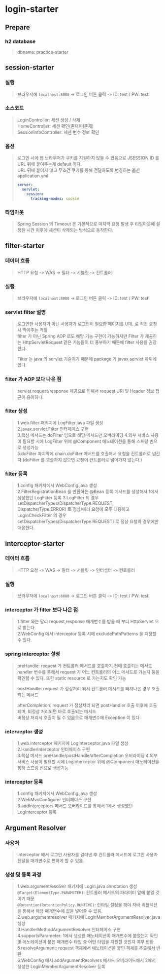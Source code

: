 # login-starter

## Prepare
### h2 database
> dbname: practice-starter

## session-starter
### 실행
> 브라우저에 `localhost:8080` -> 로그인 버튼 클릭 -> ID: test / PW: test!

### 소스코드
> LoginController: 세션 생성 / 삭제   
> HomeController: 세션 확인(존재/미존재)   
> SessionInfoController: 세션 변수 정보 확인   

### 옵션
> 로그인 시에 웹 브라우저가 쿠키를 지원하지 않을 수 있음으로 JSESSION ID 를 URL 뒤에 붙여주는게 default 이다.  
> URL 뒤에 붙이지 않고 무조건 쿠키를 통해 전달하도록 변경하는 옵션      
> application.yml
> ```yaml
> server:
>   servlet:
>     session:
>       tracking-modes: cookie
> ```

### 타임아웃
> Spring Session 의 Timeout 은 기본적으로 마지막 요청 발생 후 타임아웃에 설정된 시간 이후에 세션이 삭제되는 방식으로 동작한다.

## filter-starter
### 데이터 흐름
> HTTP 요청 -> WAS -> 필터 -> 서블릿 -> 컨트롤러

### 실행
> 브라우저에 `localhost:8080` -> 로그인 버튼 클릭 -> ID: test / PW: test!

### servlet filter 설명
> 로그인한 사용자가 아닌 사용자가 로그인이 필요한 페이지를 URL 로 직접 요청 시 막아주는 역할   
> filter 가 아닌 Spring AOP 로도 해당 기능 구현이 가능하지만 Filter 가 제공하는 HttpServletRequest 같은 기능들이 더 풍부하기 때문에 
> filter 사용을 권장한다.
> 
> Filter 는 java 의 servlet 기술이기 때문에 package 가 javax.servlet 하위에 있다. 

### filter 가 AOP 보다 나은 점
> servlet request/response 제공으로 인해서 request URI 및 Header 정보 접근이 용이하다.

### filter 생성
> 1.web.filter 패키지에 LogFilter.java 파일 생성  
> 2.javax.servlet.Filter 인터페이스 구현  
> 3.핵심 메서드는 doFilter 임으로 해당 메서드만 오버라이딩
> 4.외부 서비스 사용이 필요할 시에 LogFilter 위에 @Component 애노테이션을 통해 스프링 빈으로 생성가능   
> 5.doFilter 마지막에 chain.doFilter 메서드를 호출해서 요청을 컨트롤러로 넘긴다.(doFilter 를 호출하지 않으면 요청이 컨트롤러로 넘어가지 않는다.)

### filter 등록 
> 1.config 패키지에서 WebConfig.java 생성   
> 2.FilterRegistrationBean<Filter> 을 반환하는 @Bean 등록 메서드를 생성해서 1에서 생성했던 LogFilter 등록
> 3.LogFilter 의 경우 setDispatcherTypes(DispatcherType.REQUEST, DispatcherType.ERROR) 로 정상/에러 요청에 모두 대응하고 
> LoginCheckFilter 의 경우 setDispatcherTypes(DispatcherType.REQUEST) 로 정상 요청의 경우에만 대응한다.

## interceptor-starter
### 데이터 흐름
> HTTP 요청 -> WAS -> 필터 -> 서블릿 -> 인터셉터 -> 컨트롤러

### 실행
> 브라우저에 `localhost:8080` -> 로그인 버튼 클릭 -> ID: test / PW: test!

### interceptor 가 filter 보다 나은 점
> 1.filter 와는 달리 request,response 매개변수를 받을 때 부터 HttpServlet 으로 받는다.  
> 2.WebConfig 에서 interceptor 등록 시에 excludePathPatterns 을 지정할 수 있다.

### spring interceptor 설명
> preHandle: request 가 컨트롤러 메서드를 호출하기 전에 호출되는 메서드  
> handler 변수를 통해서 request 가 어느 컨트롤러의 어느 메서드로 가는지 등을 확인할 수 있다. 또한 static resource 로 가는지도 확인 가능
> 
> postHandle: request 가 정상처리 되서 컨트롤러 메서드를 빠져나온 경우 호출되는 메서드
> 
> afterCompletion: request 가 정상처리 되면 postHandler 호출 이후에 호출되며, 비정상 처리되면 바로 호출되는 메서드   
> 비정상 처리시 호출이 될 수 있음으로 매개변수에 Exception 이 있다.

### interceptor 생성
> 1.web.interceptor 패키지에 LogInterceptor.java 파일 생성  
> 2.HandlerInterceptor 인터페이스 구현  
> 3.핵심 메서드 preHandle/postHandle/afterCompletion 오버라이딩
> 4.외부 서비스 사용이 필요할 시에 LogInterceptor 위에 @Component 애노테이션을 통해 스프링 빈으로 생성가능

### interceptor 등록
> 1.config 패키지에서 WebConfig.java 생성  
> 2.WebMvcConfigurer 인터페이스 구현  
> 3.addInterceptors 메서드 오버라이드를 통해서 1에서 생성했던 LogInterceptor 등록

## Argument Resolver
### 사용처
> Interceptor 에서 로그인 사용자를 걸러낸 후 컨트롤러 메서드에 로그인 사용자 전달을 매개변수로 편하게 할 수 있음.

### 생성 및 등록 과정
> 1.web.argumentresolver 패키지에 Login.java annotation 생성  
> `@Target(ElementType.PARAMETER)`: 컨트롤러 메서드의 파라미터 앞에 붙일 것이기 때문  
> `@Retention(RetentionPolicy.RUNTIME)`: 런타임 설정을 해야 자바 리플렉션을 통해서 해당 매개변수에 값을 넣어줄 수 있음.    
> 2.web.argumentresolver 패키지에 LoginMemberArgumentResolver.java 생성  
> 3.HandlerMethodArgumentResolver 인터페이스 구현    
> 4.supportsParameter: 1에서 생성한 애노테이션이 매개변수에 붙었는지 확인 및 애노테이션이 붙은 매개변수 타입 중 어떤 타입을 지원할 것인지 여부 반환      
> 5.resolveArgument: request 객체에서 애노테이션을 붙인 객체를 추출해서 반환  
> 6.WebConfig 에서 addArgumentResolvers 메서드 오버라이드해서 2에서 생성한 LoginMemberArgumentResolver 등록  

